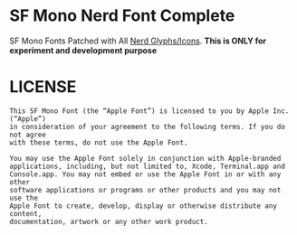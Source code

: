 # SF Mono Nerd Font Complete
SF Mono Fonts Patched with All [Nerd Glyphs/Icons](https://github.com/ryanoasis/nerd-fonts). **This is ONLY for experiment and development purpose**


# **LICENSE**
```
This SF Mono Font (the “Apple Font”) is licensed to you by Apple Inc. (“Apple”)
in consideration of your agreement to the following terms. If you do not agree
with these terms, do not use the Apple Font.
 
You may use the Apple Font solely in conjunction with Apple-branded
applications, including, but not limited to, Xcode, Terminal.app and
Console.app. You may not embed or use the Apple Font in or with any other
software applications or programs or other products and you may not use the
Apple Font to create, develop, display or otherwise distribute any content,
documentation, artwork or any other work product.
```
